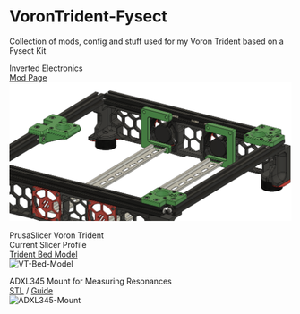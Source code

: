 # VoronTrident-Fysect
Collection of mods, config and stuff used for my Voron Trident based on a Fysect Kit

Inverted Electronics  
[Mod Page](https://mods.vorondesign.com/detail/pXkXHVIUbqSWqQKJISczw)  
![Inverted eBay](https://raw.githubusercontent.com/VoronDesign/VoronUsers/master/printer_mods/LoganFraser/TridentInvertedElectronics/InvertedElectronics.png)

PrusaSlicer Voron Trident  
Current Slicer Profile  
[Trident Bed Model](https://github.com/supermerill/SuperSlicer/issues/2486)  
![VT-Bed-Model](https://i.ibb.co/Xpnt8v7/VT-Bed-Model.png)  

ADXL345 Mount for Measuring Resonances  
[STL](https://cults3d.com/en/3d-model/tool/adxl345-mount-voron-2-4) / [Guide](https://www.klipper3d.org/Measuring_Resonances.html)  
![ADXL345-Mount](https://i.ibb.co/YPFgRXh/ADXL345-Mount.png)  
